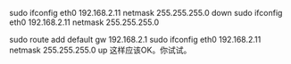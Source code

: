 sudo ifconfig eth0 192.168.2.11 netmask 255.255.255.0 down
sudo ifconfig eth0 192.168.2.11 netmask 255.255.255.0

sudo route add default gw 192.168.2.1
sudo ifconfig eth0 192.168.2.11 netmask 255.255.255.0 up
这样应该OK。你试试。
